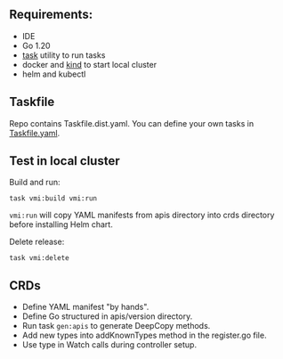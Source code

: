 ## Requirements:
- IDE
- Go 1.20
- [task](https://taskfile.dev/) utility to run tasks
- docker and [kind](https://kind.sigs.k8s.io/) to start local cluster
- helm and kubectl

## Taskfile

Repo contains Taskfile.dist.yaml. You can define your own tasks in [Taskfile.yaml](https://taskfile.dev/usage/#supported-file-names).

## Test in local cluster

Build and run:

```
task vmi:build vmi:run
```

`vmi:run` will copy YAML manifests from apis directory into crds directory before
installing Helm chart.

Delete release:

```
task vmi:delete
```

## CRDs

- Define YAML manifest "by hands".
- Define Go structured in apis/version directory.
- Run task `gen:apis` to generate DeepCopy methods.
- Add new types into addKnownTypes method in the register.go file.
- Use type in Watch calls during controller setup.

